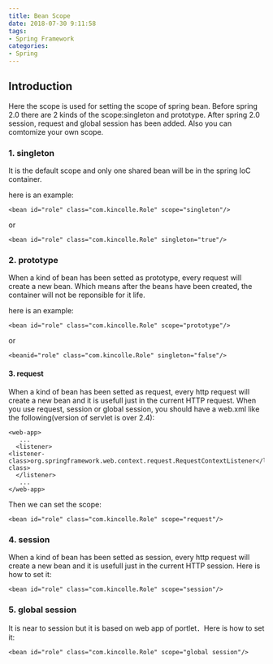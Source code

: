 ```yaml
---
title: Bean Scope
date: 2018-07-30 9:11:58
tags:
- Spring Framework
categories:
- Spring
---
```

## Introduction
<bean id="role" class="com.kincolle.Role" scope="singleton"/>
Here the scope is used for setting the scope of spring bean. Before spring 2.0 there are 2 kinds of the scope:singleton and prototype. After spring 2.0 session, request and global session has been added. Also you can comtomize your own scope.   


### 1. singleton
It is the default scope and only one shared bean will be in the spring IoC container.

here is an example:

	<bean id="role" class="com.kincolle.Role" scope="singleton"/> 

or

	<bean id="role" class="com.kincolle.Role" singleton="true"/>

### 2. prototype
When a kind of bean has been setted as prototype, every request will create a new bean. Which means after the beans have been created, the container will not be reponsible for it life.

here is an example:

	<bean id="role" class="com.kincolle.Role" scope="prototype"/>

or

	<beanid="role" class="com.kincolle.Role" singleton="false"/>


#### 3. request
When a kind of bean has been setted as request, every http request will create a new bean and it is usefull just in the current HTTP request. When you use request, session or global session, you should have a web.xml like the following(version of servlet is over 2.4):

	<web-app>
	   ...
	  <listener>
	<listener-class>org.springframework.web.context.request.RequestContextListener</listener-class>
	  </listener>
	   ...
	</web-app>
 
Then we can set the scope:

	<bean id="role" class="com.kincolle.Role" scope="request"/>

### 4. session
When a kind of bean has been setted as session, every http request will create a new bean and  it is usefull just in the current HTTP session.  Here is how to set it:

	<bean id="role" class="com.kincolle.Role" scope="session"/>

### 5. global session
It is near to session but it is based on web app of portlet．Here is how to set it:

	<bean id="role" class="com.kincolle.Role" scope="global session"/>

